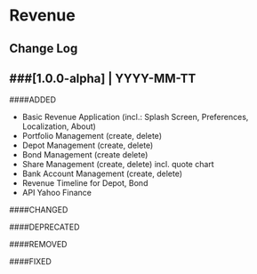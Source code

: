 # Revenue

## Change Log

###[1.0.0-alpha] | YYYY-MM-TT
---
####ADDED
+ Basic Revenue Application (incl.: Splash Screen, Preferences, Localization, About)
+ Portfolio Management (create, delete)
+ Depot Management (create, delete)
+ Bond Management (create delete)
+ Share Management (create, delete) incl. quote chart
+ Bank Account Management (create, delete)
+ Revenue Timeline for Depot, Bond
+ API Yahoo Finance
  
####CHANGED

####DEPRECATED

####REMOVED

####FIXED

